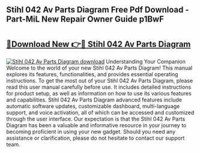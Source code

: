 ## Stihl 042 Av Parts Diagram Free Pdf Download - Part-MiL New Repair Owner Guide p1BwF

# <h2><a href="http://dfjirkt.blite.top/?on=Stihl+042+Av+Parts+Diagram">🔗Download New 👉🔴 Stihl 042 Av Parts Diagram</a></h2>

[![Stihl 042 Av Parts Diagram download](https://i.imgur.com/lujVjoI.png)](http://dfjirkt.blite.top/?on=Stihl+042+Av+Parts+Diagram)
Understanding Your Companion Welcome to the world of your new Stihl 042 Av Parts Diagram! This manual explores its features, functionalities, and provides essential operating instructions. To get the most out of your Stihl 042 Av Parts Diagram, please read this user manual carefully before use. It includes detailed instructions for product setup, as well as information on how to use its various features and capabilities. Stihl 042 Av Parts Diagram advanced features include automatic software updates, customizable dashboard, multi-language support, and voice activation, all of which can be accessed and customized through the user interface. Our expectation is that the Stihl 042 Av Parts Diagram has been a valuable and informative resource in your journey to becoming proficient in using your new gadget. Should you need any assistance or clarification, please do not hesitate to contact our support team.
